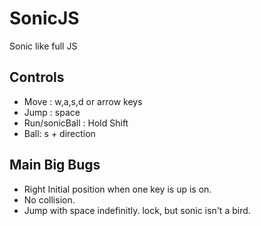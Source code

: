 # SonicJS
Sonic like full JS

## Controls

- Move : w,a,s,d or arrow keys
- Jump : space
- Run/sonicBall : Hold Shift
- Ball: s + direction


## Main Big Bugs

- Right Initial position when one key is up is on.
- No collision.
- Jump with space indefinitly. lock, but sonic isn't a bird.




